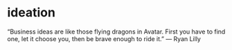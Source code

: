 # ideation
“Business ideas are like those flying dragons in Avatar. First you have to find one, let it choose you, then be brave enough to ride it.” ― Ryan Lilly
